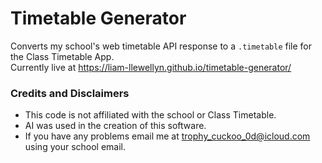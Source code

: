 # Timetable Generator

Converts my school's web timetable API response to a `.timetable` file for the Class Timetable App. <br/>
Currently live at https://liam-llewellyn.github.io/timetable-generator/ <br/>

### Credits and Disclaimers

- This code is not affiliated with the school or Class Timetable.
- AI was used in the creation of this software.
- If you have any problems email me at trophy_cuckoo_0d@icloud.com using your school email.
